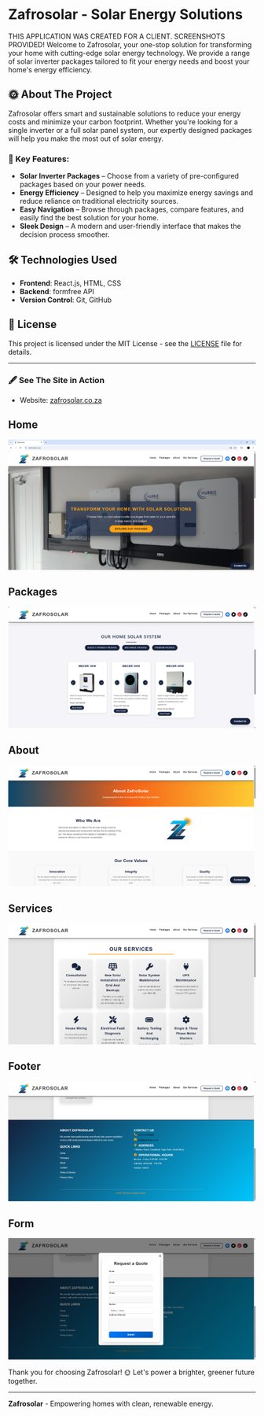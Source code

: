 # Zafrosolar - Solar Energy Solutions

THIS APPLICATION WAS CREATED FOR A CLIENT. SCREENSHOTS PROVIDED!
Welcome to Zafrosolar, your one-stop solution for transforming your home with cutting-edge solar energy technology. We provide a range of solar inverter packages tailored to fit your energy needs and boost your home's energy efficiency.

## 🌞 About The Project

Zafrosolar offers smart and sustainable solutions to reduce your energy costs and minimize your carbon footprint. Whether you're looking for a single inverter or a full solar panel system, our expertly designed packages will help you make the most out of solar energy.

### 🚀 Key Features:

- **Solar Inverter Packages** – Choose from a variety of pre-configured packages based on your power needs.
- **Energy Efficiency** – Designed to help you maximize energy savings and reduce reliance on traditional electricity sources.
- **Easy Navigation** – Browse through packages, compare features, and easily find the best solution for your home.
- **Sleek Design** – A modern and user-friendly interface that makes the decision process smoother.

## 🛠️ Technologies Used

- **Frontend**: React.js, HTML, CSS
- **Backend**: formfree API
- **Version Control**: Git, GitHub

## 📄 License

This project is licensed under the MIT License - see the [LICENSE](LICENSE) file for details.

---

### 🖋️ See The Site in Action
- Website: [zafrosolar.co.za](https://www.zafrosolar.co.za)

## Home
![Home page](public/assets/screenshots/home.png)

## Packages
![Packages](public/assets/screenshots/packages.png)

## About
![About](./public/assets/screenshots/about.png)

## Services
![Services](public/assets/screenshots/services.png)

## Footer
![Footer](public/assets/screenshots/footer.png)

## Form
![Form](public/assets/screenshots/form.png)




Thank you for choosing Zafrosolar! 🌞 Let's power a brighter, greener future together.

---

**Zafrosolar** - Empowering homes with clean, renewable energy.

